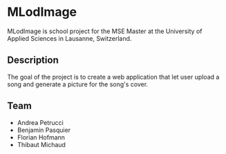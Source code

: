 # MLodImage

MLodImage is school project for the MSE Master at the University of Applied Sciences in Lausanne, Switzerland.

## Description
The goal of the project is to create a web application that let user upload a song and generate a picture for the song's cover.

## Team
* Andrea Petrucci
* Benjamin Pasquier
* Florian Hofmann
* Thibaut Michaud